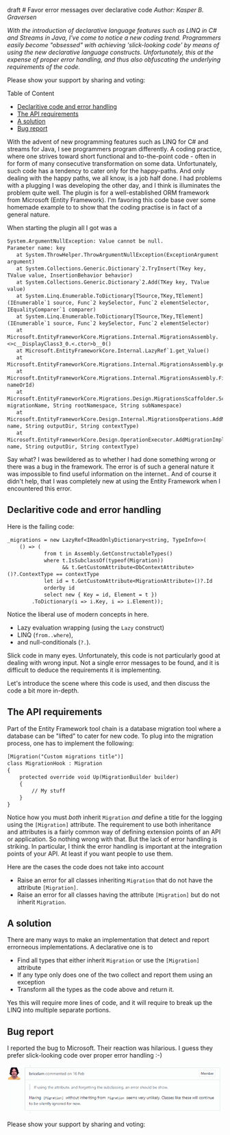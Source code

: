 ﻿draft # Favor error messages over declarative code
*Author: Kasper B. Graversen*
<ArticleHeaderUrls/>
<Categories Tags="Code_Readability, Coding_Guideline">
</Categories>

*With the introduction of declarative language features such as LINQ in C# and Streams in Java, I've come to notice a new coding trend. Programmers easily become "obsessed" with achieving 'slick-looking code' by means of using the new declarative language constructs. Unfortunately, this at the expense of proper error handling, and thus also obfuscating the underlying requirements of the code.*


Please show your support by sharing and voting:

<SocialShareButtons>
</SocialShareButtons>



Table of Content

   * [Declaritive code and error handling](#declaritive-code-and-error-handling)
   * [The API requirements](#the-api-requirements)
   * [A solution](#a-solution)
   * [Bug report](#bug-report)


With the advent of new programming features such as LINQ for C# and streams for Java, I see programmers program differently. A coding practice, where one strives toward short functional and to-the-point code - often in for form of many consecutive transformation on some data. Unfortunately, such code has a tendency to cater only for the happy-paths. And only dealing with the happy paths, we all know, is a job half done. I had problems with a plugging I was developing the other day, and I think is illuminates the problem quite well. The plugin is for a well-established ORM framework from Microsoft (Entity Framework). I'm favoring this code base over some homemade example to to show that the coding practise is in fact of a general nature.

When starting the plugin all I got was a 

```
System.ArgumentNullException: Value cannot be null.
Parameter name: key
   at System.ThrowHelper.ThrowArgumentNullException(ExceptionArgument argument)
   at System.Collections.Generic.Dictionary`2.TryInsert(TKey key, TValue value, InsertionBehavior behavior)
   at System.Collections.Generic.Dictionary`2.Add(TKey key, TValue value)
   at System.Linq.Enumerable.ToDictionary[TSource,TKey,TElement](IEnumerable`1 source, Func`2 keySelector, Func`2 elementSelector, IEqualityComparer`1 comparer)
   at System.Linq.Enumerable.ToDictionary[TSource,TKey,TElement](IEnumerable`1 source, Func`2 keySelector, Func`2 elementSelector)
   at Microsoft.EntityFrameworkCore.Migrations.Internal.MigrationsAssembly.<>c__DisplayClass3_0.<.ctor>b__0()
   at Microsoft.EntityFrameworkCore.Internal.LazyRef`1.get_Value()
   at Microsoft.EntityFrameworkCore.Migrations.Internal.MigrationsAssembly.get_Migrations()
   at Microsoft.EntityFrameworkCore.Migrations.Internal.MigrationsAssembly.FindMigrationId(String nameOrId)
   at Microsoft.EntityFrameworkCore.Migrations.Design.MigrationsScaffolder.ScaffoldMigration(String migrationName, String rootNamespace, String subNamespace)
   at Microsoft.EntityFrameworkCore.Design.Internal.MigrationsOperations.AddMigration(String name, String outputDir, String contextType)
   at Microsoft.EntityFrameworkCore.Design.OperationExecutor.AddMigrationImpl(String name, String outputDir, String contextType)
```

Say what? I was bewildered as to whether I had done something wrong or there was a bug in the framework. The error is of such a general nature it was impossible to find useful information on the internet.. And of course it didn't help, that I was completely new at using the Entity Framework when I encountered this error. 


## Declaritive code and error handling

Here is the failing code:

```
_migrations = new LazyRef<IReadOnlyDictionary<string, TypeInfo>>(
	() => (
			from t in Assembly.GetConstructableTypes()
			where t.IsSubclassOf(typeof(Migration))
				  && t.GetCustomAttribute<DbContextAttribute>()?.ContextType == contextType
			let id = t.GetCustomAttribute<MigrationAttribute>()?.Id
			orderby id
			select new { Key = id, Element = t })
		.ToDictionary(i => i.Key, i => i.Element));
```

Notice the liberal use of modern concepts in here. 
  * Lazy evaluation wrapping (using the `Lazy` construct)
  * LINQ (`from..where`), 
  * and null-conditionals (`?.`). 

Slick code in many eyes. Unfortunately, this code is not particularly good at dealing with wrong input. Not a single error messages to be found, and it is difficult to deduce the requirements it is implementing. 

Let's introduce the scene where this code is used, and then discuss the code a bit more in-depth.



## The API requirements 

Part of the Entity Framework tool chain is a database migration tool where a database can be "lifted" to cater for new code. To plug into the migration process, one has to implement the following:

```
[Migration("Custom migrations title")]
class MigrationHook : Migration
{
	protected override void Up(MigrationBuilder builder)
	{
		// My stuff 
	}
}
```

Notice how you must *both* inherit `Migration` *and* define a title for the logging using the `[Migration]` attribute. The requirement to use both inheritance and attributes is a fairly common way of defining extension points of an API or application. So nothing wrong with that. But the lack of error handling is striking. In particular, I think the error handling is important at the integration points of your API. At least if you want people to use them.

Here are the cases the code does not take into account 

  * Raise an error for all classes inheriting `Migration` that do not have the attribute `[Migration]`.
  * Raise an error for all classes having the attribute `[Migration]` but do not inherit `Migration`.


## A solution

There are many ways to make an implementation that detect and report errorneous implementations. A declarative one is to 

* Find all types that either inherit `Migration` or use the `[Migration]` attribute
* If any type only does one of the two collect and report them using an exception
* Transform all the types as the code above and return it.
    
Yes this will require more lines of code, and it will require to break up the LINQ into multiple separate portions.


## Bug report

I reported the bug to Microsoft. Their reaction was hilarious. I guess they prefer slick-looking code over proper error handling :-)

<img src="img/entity-framework-bug-reaction.png">



Please show your support by sharing and voting:
<SocialShareButtons>
</SocialShareButtons>



<br><br>
<CommentText>
</CommentText>

<br><br>

